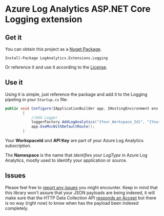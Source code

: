 # Azure Log Analytics ASP.NET Core Logging extension

## Get it

You can obtain this project as a [Nuget Package](https://www.nuget.org/packages/LogAnalytics.Extensions.Logging). 

    Install-Package LogAnalytics.Extensions.Logging

Or reference it and use it according to the [License](./LICENSE).

## Use it

Using it is simple, just reference the package and add it to the Logging pipeling in your `Startup.cs` file:

```cs
public void Configure(IApplicationBuilder app, IHostingEnvironment env, ILoggerFactory loggerFactory)
		{
			//Add Logger
			loggerFactory.AddLogAnalytics("{Your_Workspace_Id}", "{Your_Key_Id}", "{Your_Namespace}", LogLevel.Critical);
			app.UseMvcWithDefaultRoute();			
		}
```
Your **WorkspaceId** and **API Key** are part of your Azure Log Analytics subscription.

The **Namespace** is the name that _identifies your LogType_ in Azure Log Analytics, mostly used to identify your application or source.


## Issues

Please feel free to [report any issues](https://github.com/ealsur/loganalytics-extensions-logging/issues) you might encounter. Keep in mind that this library won't assure that your JSON payloads are being indexed, it will make sure that the HTTP Data Collection API [responds an Accept](https://azure.microsoft.com/en-us/documentation/articles/log-analytics-data-collector-api/#return-codes) but there is no way (right now) to know when has the payload been indexed completely. 

